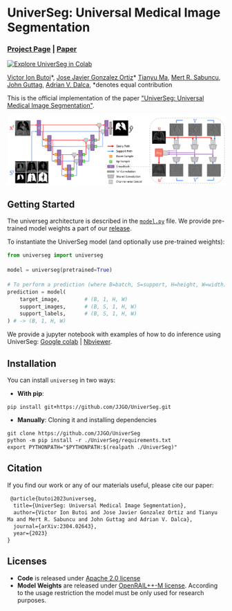 # UniverSeg: Universal Medical Image Segmentation

### [Project Page](https://universeg.csail.mit.edu) | [Paper](http://arxiv.org/abs/2304.06131)

[![Explore UniverSeg in Colab](https://colab.research.google.com/assets/colab-badge.svg)](https://colab.research.google.com/drive/19Sauvhyzae5qvVLguaZRCuH1vJ5oTuw-?usp=sharing)<br>

[Victor Ion Butoi](https://victorbutoi.github.io)\*,
[Jose Javier Gonzalez Ortiz](https://josejg.com)\*
[Tianyu Ma](https://www.linkedin.com/in/tianyu-ma-472219174/),
[Mert R. Sabuncu](https://sabuncu.engineering.cornell.edu/),
[John Guttag](https://people.csail.mit.edu/guttag/),
[Adrian V. Dalca](http://www.mit.edu/~adalca/),
 \*denotes equal contribution

 This is the official implementation of the paper ["UniverSeg: Universal Medical Image Segmentation"](http://arxiv.org/abs/2304.06131).

![network](https://raw.githubusercontent.com/JJGO/UniverSeg/gh-pages/assets/images/network-architecture.png)

## Getting Started

The universeg architecture is described in the [`model.py`](https://github.com/JJGO/UniverSeg/blob/main/universeg/model.py#L125) file.
We provide pre-trained model weights a part of our [release](https://github.com/JJGO/UniverSeg/releases/tag/weights).

To instantiate the UniverSeg model (and optionally use  pre-trained weights):

```python
from universeg import universeg

model = universeg(pretrained=True)

# To perform a prediction (where B=batch, S=support, H=height, W=width)
prediction = model(
    target_image,        # (B, 1, H, W)
    support_images,      # (B, S, 1, H, W)
    support_labels,      # (B, S, 1, H, W)
) # -> (B, 1, H, W)

```

We provide a jupyter notebook with examples of how to do inference using UniverSeg: [Google colab](https://colab.research.google.com/drive/19Sauvhyzae5qvVLguaZRCuH1vJ5oTuw-?usp=sharing) | [Nbviewer](https://nbviewer.org/github/JJGO/UniverSeg/blob/gh-pages/jupyter/UniverSeg_demo.ipynb#).


## Installation

You can install `universeg` in two ways:

- **With pip**:

```shell
pip install git+https://github.com/JJGO/UniverSeg.git
```

- **Manually**: Cloning it and installing dependencies

```shell
git clone https://github.com/JJGO/UniverSeg
python -m pip install -r ./UniverSeg/requirements.txt
export PYTHONPATH="$PYTHONPATH:$(realpath ./UniverSeg)"
```


## Citation

If you find our work or any of our materials useful, please cite our paper:
```
 @article{butoi2023universeg,
  title={UniverSeg: Universal Medical Image Segmentation},
  author={Victor Ion Butoi and Jose Javier Gonzalez Ortiz and Tianyu Ma and Mert R. Sabuncu and John Guttag and Adrian V. Dalca},
  journal={arXiv:2304.02643},
  year={2023}
}
```

## Licenses

- **Code** is released under [Apache 2.0 license](LICENSE)
- **Model Weights** are released under [OpenRAIL++-M license](LICENSE-model). According to the usage restriction the model must be only used for research purposes.
